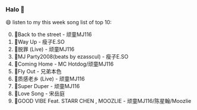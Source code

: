 

### Halo 👋

😄 listen to my this week song list of top 10:

0. 🌈Back to the street - 顽童MJ116
1. 🌈Way Up - 瘦子E.SO
2. 🌈脱罪 (Live) - 顽童MJ116
3. 🌈MJ Party2008(beats by ezasscul) - 瘦子E.SO
4. 🌈Coming Home - MC Hotdog/顽童MJ116
5. 🌈Fly Out - 兄弟本色
6. 🌈质感老乡 (Live) - 顽童MJ116
7. 🌈Super Duper - 顽童MJ116
8. 🌈Love Song - 宋岳庭
9. 🌈GOOD VIBE Feat. STARR CHEN , MOOZLIE - 顽童MJ116/陈星翰/Moozlie

